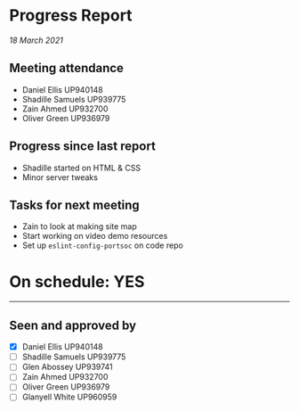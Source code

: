# Progress Report

*18 March 2021*

## Meeting attendance

- Daniel Ellis UP940148
- Shadille Samuels UP939775
- Zain Ahmed UP932700
- Oliver Green UP936979

## Progress since last report

- Shadille started on HTML & CSS
- Minor server tweaks

## Tasks for next meeting

- Zain to look at making site map
- Start working on video demo resources
- Set up `eslint-config-portsoc` on code repo

# On schedule: YES

---

## Seen and approved by

* [X] Daniel Ellis UP940148
* [ ] Shadille Samuels UP939775
* [ ] Glen Abossey UP939741
* [ ] Zain Ahmed UP932700
* [ ] Oliver Green UP936979
* [ ] Glanyell White UP960959

